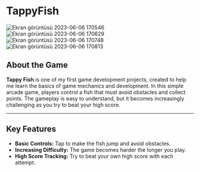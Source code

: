 # TappyFish

![Ekran görüntüsü 2023-06-06 170546](https://github.com/user-attachments/assets/139e932c-8a48-4719-bb32-409b10499b94)
![Ekran görüntüsü 2023-06-06 170629](https://github.com/user-attachments/assets/9794c3f4-a72a-4e41-b79a-d5bdf206f75b)
![Ekran görüntüsü 2023-06-06 170748](https://github.com/user-attachments/assets/e8849e5e-d9a4-41c5-b076-0f83c032d5fb)
![Ekran görüntüsü 2023-06-06 170813](https://github.com/user-attachments/assets/34623e18-511e-4522-b5ca-48178fe21d6d)

## About the Game

**Tappy Fish** is one of my first game development projects, created to help me learn the basics of game mechanics and development. In this simple arcade game, players control a fish that must avoid obstacles and collect points. The gameplay is easy to understand, but it becomes increasingly challenging as you try to beat your high score.

---

## Key Features

- **Basic Controls:** Tap to make the fish jump and avoid obstacles.
- **Increasing Difficulty:** The game becomes harder the longer you play.
- **High Score Tracking:** Try to beat your own high score with each attempt.
